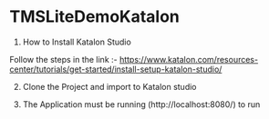 # TMSLiteDemoKatalon
  1. How to Install Katalon Studio 

  Follow the steps in the link :- https://www.katalon.com/resources-center/tutorials/get-started/install-setup-katalon-studio/

  2. Clone the Project and import to Katalon studio

  3. The Application must be running (http://localhost:8080/) to run
  
